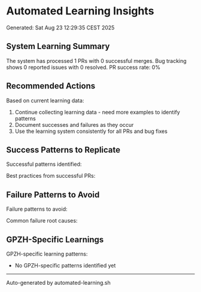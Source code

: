 # Automated Learning Insights

Generated: Sat Aug 23 12:29:35 CEST 2025

## System Learning Summary

The system has processed        1 PRs with        0 successful merges.
Bug tracking shows        0 reported issues with        0 resolved.
PR success rate: 0%

## Recommended Actions

Based on current learning data:

1. Continue collecting learning data - need more examples to identify patterns
2. Document successes and failures as they occur
3. Use the learning system consistently for all PRs and bug fixes

## Success Patterns to Replicate

Successful patterns identified:

Best practices from successful PRs:

## Failure Patterns to Avoid

Failure patterns to avoid:

Common failure root causes:

## GPZH-Specific Learnings

GPZH-specific learning patterns:

- No GPZH-specific patterns identified yet

---
Auto-generated by automated-learning.sh
